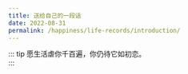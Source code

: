 ```yaml
---
title: 送给自己的一段话
date: 2022-08-31
permalink: /happiness/life-records/introduction/
---
```

::: tip
愿生活虐你千百遍，你仍待它如初恋。   
:::